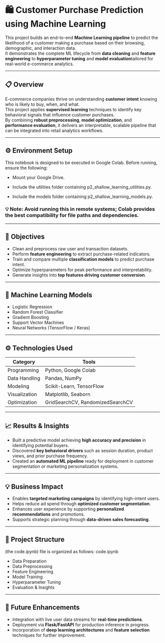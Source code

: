# 🛍️ Customer Purchase Prediction using Machine Learning

This project builds an end-to-end **Machine Learning pipeline** to predict the likelihood of a customer making a purchase based on their browsing, demographic, and interaction data.  
It demonstrates the complete ML lifecycle from **data cleaning** and **feature engineering** to **hyperparameter tuning** and **model evaluation**tailored for real-world e-commerce analytics.

---

## 📋 Overview
E-commerce companies thrive on understanding **customer intent** knowing who is likely to buy, when, and what.  
This project applies **supervised learning** techniques to identify key behavioral signals that influence customer purchases.  
By combining **robust preprocessing**, **model optimization**, and **performance evaluation**, it delivers an interpretable, scalable pipeline that can be integrated into retail analytics workflows.

---

## ⚙️ Environment Setup
This notebook is designed to be executed in Google Colab.
Before running, ensure the following:

- Mount your Google Drive.

- Include the utilities folder containing p2_shallow_learning_utilities.py.

- Include the models folder containing p2_shallow_learning_models.py.

### 💡 Note: Avoid running this in remote systems; Colab provides the best compatibility for file paths and dependencies.

---

## 🎯 Objectives
- Clean and preprocess raw user and transaction datasets.  
- Perform **feature engineering** to extract purchase-related indicators.  
- Train and compare multiple **classification models** to predict purchase intent.  
- Optimize hyperparameters for peak performance and interpretability.  
- Generate insights into **top features driving customer conversion**.

---

## 🧠 Machine Learning Models
- Logistic Regression  
- Random Forest Classifier  
- Gradient Boosting  
- Support Vector Machines  
- Neural Networks (TensorFlow / Keras)

---

## ⚙️ Technologies Used
| Category | Tools |
|-----------|-------|
| Programming | Python, Google Colab |
| Data Handling | Pandas, NumPy |
| Modeling | Scikit-Learn, TensorFlow |
| Visualization | Matplotlib, Seaborn |
| Optimization | GridSearchCV, RandomizedSearchCV |

---

## 📈 Results & Insights
- Built a predictive model achieving **high accuracy and precision** in identifying potential buyers.  
- Discovered **key behavioral drivers** such as session duration, product views, and prior purchase frequency.  
- Created an **automated ML pipeline** ready for deployment in customer segmentation or marketing personalization systems.

---

## 💡 Business Impact
- Enables **targeted marketing campaigns** by identifying high-intent users.  
- Helps reduce ad spend through **optimized customer segmentation**.  
- Enhances user experience by supporting **personalized recommendations** and promotions.  
- Supports strategic planning through **data-driven sales forecasting**.

---

## 🧩 Project Structure
(the code.ipynb) file is organized as follows:
code.ipynb
- Data Preparation
- Data Preprocessing
- Feature Engineering
- Model Training
- Hyperparameter Tuning
- Evaluation & Insights


---

## 🚀 Future Enhancements
- Integration with live user data streams for **real-time predictions**.  
- Deployment via **Flask/FastAPI** for production inference in progress.  
- Incorporation of **deep learning architectures** and **feature selection** techniques for further improvement.



